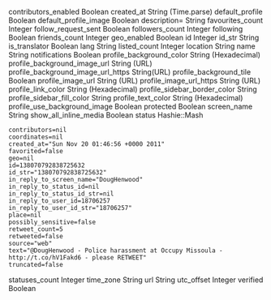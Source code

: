 contributors_enabled	Boolean 
created_at				String (Time.parse)
default_profile			Boolean
default_profile_image	Boolean
description=			String
favourites_count		Integer
follow_request_sent		Boolean
followers_count			Integer
following				Boolean
friends_count			Integer
geo_enabled				Boolean
id						Integer
id_str					String
is_translator			Boolean
lang					String
listed_count			Integer
location				String
name					String
notifications			Boolean
profile_background_color	String (Hexadecimal) profile_background_image_url	String (URL) 
profile_background_image_url_https	String(URL)
profile_background_tile		Boolean 
profile_image_url				String (URL) profile_image_url_https			String (URL)
profile_link_color				String (Hexadecimal) 
profile_sidebar_border_color	String 
profile_sidebar_fill_color		String
profile_text_color				String (Hexadecimal)
profile_use_background_image	Boolean
protected				Boolean
screen_name				String
show_all_inline_media	Boolean
status					Hashie::Mash

	contributors=nil
	coordinates=nil 
	created_at="Sun Nov 20 01:46:56 +0000 2011" 
	favorited=false 
	geo=nil 
	id=138070792838725632 
	id_str="138070792838725632" 
	in_reply_to_screen_name="DougHenwood" 
	in_reply_to_status_id=nil 
	in_reply_to_status_id_str=nil 
	in_reply_to_user_id=18706257 
	in_reply_to_user_id_str="18706257" 
	place=nil 
	possibly_sensitive=false 
	retweet_count=5 
	retweeted=false 
	source="web" 
	text="@DougHenwood - Police harassment at Occupy Missoula - http://t.co/hV1Fakd6 - please RETWEET" 
	truncated=false

statuses_count			Integer
time_zone				String
url						String
utc_offset				Integer
verified				Boolean


